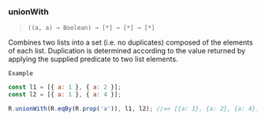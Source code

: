 ### unionWith

> `((a, a) → Boolean) → [*] → [*] → [*]`

Combines two lists into a set (i.e. no duplicates) composed of the elements of each list. Duplication is determined according to the value returned by applying the supplied predicate to two list elements.

`Example`

```js
const l1 = [{ a: 1 }, { a: 2 }];
const l2 = [{ a: 1 }, { a: 4 }];

R.unionWith(R.eqBy(R.prop('a')), l1, l2); //=> [{a: 1}, {a: 2}, {a: 4}]
```
